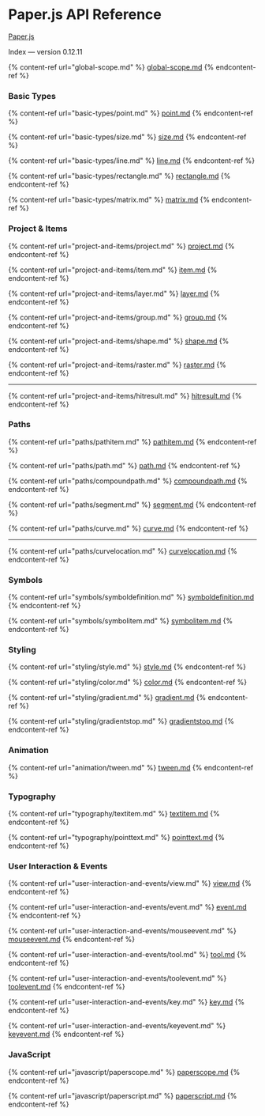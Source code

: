 # Paper.js API Reference

[Paper.js](http://paperjs.org/reference/global/)

Index — version 0.12.11

{% content-ref url="global-scope.md" %}
[global-scope.md](global-scope.md)
{% endcontent-ref %}

### Basic Types

{% content-ref url="basic-types/point.md" %}
[point.md](basic-types/point.md)
{% endcontent-ref %}

{% content-ref url="basic-types/size.md" %}
[size.md](basic-types/size.md)
{% endcontent-ref %}

{% content-ref url="basic-types/line.md" %}
[line.md](basic-types/line.md)
{% endcontent-ref %}

{% content-ref url="basic-types/rectangle.md" %}
[rectangle.md](basic-types/rectangle.md)
{% endcontent-ref %}

{% content-ref url="basic-types/matrix.md" %}
[matrix.md](basic-types/matrix.md)
{% endcontent-ref %}

### Project & Items

{% content-ref url="project-and-items/project.md" %}
[project.md](project-and-items/project.md)
{% endcontent-ref %}

{% content-ref url="project-and-items/item.md" %}
[item.md](project-and-items/item.md)
{% endcontent-ref %}

{% content-ref url="project-and-items/layer.md" %}
[layer.md](project-and-items/layer.md)
{% endcontent-ref %}

{% content-ref url="project-and-items/group.md" %}
[group.md](project-and-items/group.md)
{% endcontent-ref %}

{% content-ref url="project-and-items/shape.md" %}
[shape.md](project-and-items/shape.md)
{% endcontent-ref %}

{% content-ref url="project-and-items/raster.md" %}
[raster.md](project-and-items/raster.md)
{% endcontent-ref %}

***

{% content-ref url="project-and-items/hitresult.md" %}
[hitresult.md](project-and-items/hitresult.md)
{% endcontent-ref %}

### Paths

{% content-ref url="paths/pathitem.md" %}
[pathitem.md](paths/pathitem.md)
{% endcontent-ref %}

{% content-ref url="paths/path.md" %}
[path.md](paths/path.md)
{% endcontent-ref %}

{% content-ref url="paths/compoundpath.md" %}
[compoundpath.md](paths/compoundpath.md)
{% endcontent-ref %}

{% content-ref url="paths/segment.md" %}
[segment.md](paths/segment.md)
{% endcontent-ref %}

{% content-ref url="paths/curve.md" %}
[curve.md](paths/curve.md)
{% endcontent-ref %}

***

{% content-ref url="paths/curvelocation.md" %}
[curvelocation.md](paths/curvelocation.md)
{% endcontent-ref %}

### Symbols

{% content-ref url="symbols/symboldefinition.md" %}
[symboldefinition.md](symbols/symboldefinition.md)
{% endcontent-ref %}

{% content-ref url="symbols/symbolitem.md" %}
[symbolitem.md](symbols/symbolitem.md)
{% endcontent-ref %}

### Styling

{% content-ref url="styling/style.md" %}
[style.md](styling/style.md)
{% endcontent-ref %}

{% content-ref url="styling/color.md" %}
[color.md](styling/color.md)
{% endcontent-ref %}

{% content-ref url="styling/gradient.md" %}
[gradient.md](styling/gradient.md)
{% endcontent-ref %}

{% content-ref url="styling/gradientstop.md" %}
[gradientstop.md](styling/gradientstop.md)
{% endcontent-ref %}

### Animation

{% content-ref url="animation/tween.md" %}
[tween.md](animation/tween.md)
{% endcontent-ref %}

### Typography

{% content-ref url="typography/textitem.md" %}
[textitem.md](typography/textitem.md)
{% endcontent-ref %}

{% content-ref url="typography/pointtext.md" %}
[pointtext.md](typography/pointtext.md)
{% endcontent-ref %}

### User Interaction & Events

{% content-ref url="user-interaction-and-events/view.md" %}
[view.md](user-interaction-and-events/view.md)
{% endcontent-ref %}

{% content-ref url="user-interaction-and-events/event.md" %}
[event.md](user-interaction-and-events/event.md)
{% endcontent-ref %}

{% content-ref url="user-interaction-and-events/mouseevent.md" %}
[mouseevent.md](user-interaction-and-events/mouseevent.md)
{% endcontent-ref %}

{% content-ref url="user-interaction-and-events/tool.md" %}
[tool.md](user-interaction-and-events/tool.md)
{% endcontent-ref %}

{% content-ref url="user-interaction-and-events/toolevent.md" %}
[toolevent.md](user-interaction-and-events/toolevent.md)
{% endcontent-ref %}

{% content-ref url="user-interaction-and-events/key.md" %}
[key.md](user-interaction-and-events/key.md)
{% endcontent-ref %}

{% content-ref url="user-interaction-and-events/keyevent.md" %}
[keyevent.md](user-interaction-and-events/keyevent.md)
{% endcontent-ref %}

### JavaScript

{% content-ref url="javascript/paperscope.md" %}
[paperscope.md](javascript/paperscope.md)
{% endcontent-ref %}

{% content-ref url="javascript/paperscript.md" %}
[paperscript.md](javascript/paperscript.md)
{% endcontent-ref %}
